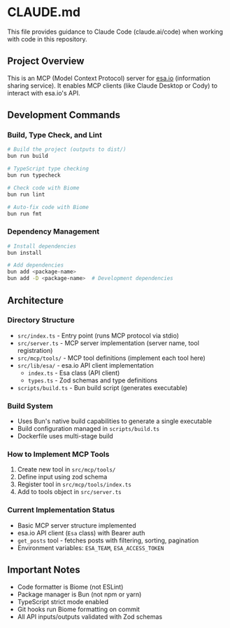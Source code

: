 # CLAUDE.md

This file provides guidance to Claude Code (claude.ai/code) when working with code in this repository.

## Project Overview

This is an MCP (Model Context Protocol) server for [esa.io](https://esa.io) (information sharing service). It enables MCP clients (like Claude Desktop or Cody) to interact with esa.io's API.

## Development Commands

### Build, Type Check, and Lint
```bash
# Build the project (outputs to dist/)
bun run build

# TypeScript type checking
bun run typecheck

# Check code with Biome
bun run lint

# Auto-fix code with Biome
bun run fmt
```

### Dependency Management
```bash
# Install dependencies
bun install

# Add dependencies
bun add <package-name>
bun add -D <package-name>  # Development dependencies
```

## Architecture

### Directory Structure
- `src/index.ts` - Entry point (runs MCP protocol via stdio)
- `src/server.ts` - MCP server implementation (server name, tool registration)
- `src/mcp/tools/` - MCP tool definitions (implement each tool here)
- `src/lib/esa/` - esa.io API client implementation
  - `index.ts` - Esa class (API client)
  - `types.ts` - Zod schemas and type definitions
- `scripts/build.ts` - Bun build script (generates executable)

### Build System
- Uses Bun's native build capabilities to generate a single executable
- Build configuration managed in `scripts/build.ts`
- Dockerfile uses multi-stage build

### How to Implement MCP Tools
1. Create new tool in `src/mcp/tools/`
2. Define input using zod schema
3. Register tool in `src/mcp/tools/index.ts`
4. Add to tools object in `src/server.ts`

### Current Implementation Status
- Basic MCP server structure implemented
- esa.io API client (`Esa` class) with Bearer auth
- `get_posts` tool - fetches posts with filtering, sorting, pagination
- Environment variables: `ESA_TEAM`, `ESA_ACCESS_TOKEN`

## Important Notes
- Code formatter is Biome (not ESLint)
- Package manager is Bun (not npm or yarn)
- TypeScript strict mode enabled
- Git hooks run Biome formatting on commit
- All API inputs/outputs validated with Zod schemas